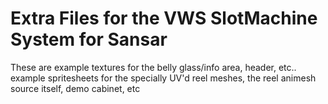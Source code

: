 Extra Files for the
VWS SlotMachine System
for Sansar
======================

These are example textures for the belly glass/info area, header, etc.. example spritesheets for the specially UV'd reel meshes, the reel animesh source itself, demo cabinet, etc
